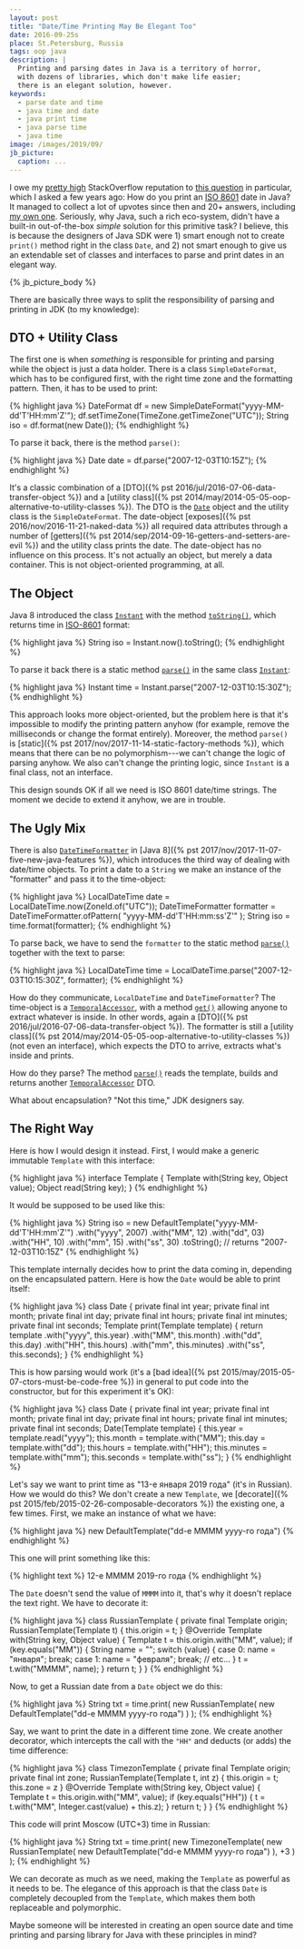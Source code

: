 ```yaml
---
layout: post
title: "Date/Time Printing May Be Elegant Too"
date: 2016-09-25s
place: St.Petersburg, Russia
tags: oop java
description: |
  Printing and parsing dates in Java is a territory of horror,
  with dozens of libraries, which don't make life easier;
  there is an elegant solution, however.
keywords:
  - parse date and time
  - java time and date
  - java print time
  - java parse time
  - java time
image: /images/2019/09/
jb_picture:
  caption: ...
---
```


I owe my [pretty high](https://stackoverflow.com/users/187141/yegor256)
StackOverflow reputation to [this question](https://stackoverflow.com/questions/3914404)
in particular, which I asked a few years ago: How do you print an
[ISO 8601](https://en.wikipedia.org/wiki/ISO_8601) date in Java?
It managed to collect a lot of upvotes since then and 20+ answers, including
[my own one](https://stackoverflow.com/a/14274358/187141). Seriously,
why Java, such a rich eco-system, didn't have a built-in out-of-the-box _simple_
solution for this primitive task? I believe, this is because the designers
of Java SDK were 1) smart enough not to create `print()` method right in the
class `Date`, and 2) not smart enough to give us an extendable set of classes
and interfaces to parse and print dates in an elegant way.

<!--more-->

{% jb_picture_body %}

There are basically three ways to split the responsibility
of parsing and printing in JDK (to my knowledge):

## DTO + Utility Class

The first one is when _something_ is responsible for printing and parsing
while the object is just a data holder.
There is a class `SimpleDateFormat`, which
has to be configured first, with the right time zone and the formatting pattern.
Then, it has to be used to print:

{% highlight java %}
DateFormat df = new SimpleDateFormat("yyyy-MM-dd'T'HH:mm'Z'");
df.setTimeZone(TimeZone.getTimeZone("UTC"));
String iso = df.format(new Date());
{% endhighlight %}

To parse it back, there is the method `parse()`:

{% highlight java %}
Date date = df.parse("2007-12-03T10:15Z");
{% endhighlight %}

It's a classic combination of a
[DTO]({% pst 2016/jul/2016-07-06-data-transfer-object %})
and a
[utility class]({% pst 2014/may/2014-05-05-oop-alternative-to-utility-classes %}).
The DTO is the [`Date`](https://docs.oracle.com/javase/8/docs/api/java/util/Date.html)
object and the utility class is the `SimpleDateFormat`. The date-object
[exposes]({% pst 2016/nov/2016-11-21-naked-data %})
all required data attributes through a number of
[getters]({% pst 2014/sep/2014-09-16-getters-and-setters-are-evil %}) and the utility
class prints the date. The date-object has no influence on this process.
It's not actually an object, but merely a data container.
This is not object-oriented programming, at all.

## The Object

Java 8 introduced the class [`Instant`](https://docs.oracle.com/javase/8/docs/api/java/time/Instant.html)
with the method [`toString()`](https://docs.oracle.com/javase/8/docs/api/java/time/Instant.html#toString--),
which returns time in
[ISO-8601](https://en.wikipedia.org/wiki/ISO_8601) format:

{% highlight java %}
String iso = Instant.now().toString();
{% endhighlight %}

To parse it back there is a static method
[`parse()`](https://docs.oracle.com/javase/8/docs/api/java/time/Instant.html#parse-java.lang.CharSequence-)
in the same class [`Instant`](https://docs.oracle.com/javase/8/docs/api/java/time/Instant.html):

{% highlight java %}
Instant time = Instant.parse("2007-12-03T10:15:30Z");
{% endhighlight %}

This approach looks more object-oriented, but
the problem here is that it's impossible to modify the printing
pattern anyhow (for example, remove the milliseconds or
change the format entirely). Moreover, the method `parse()` is
[static]({% pst 2017/nov/2017-11-14-static-factory-methods %}),
which means that there can be no polymorphism---we can't change the
logic of parsing anyhow. We also can't change the printing logic,
since `Instant` is a final class, not an interface.

This design sounds OK if all we need is ISO 8601 date/time strings.
The moment we decide to extend it anyhow, we are in trouble.

## The Ugly Mix

There is also
[`DateTimeFormatter`](https://docs.oracle.com/javase/8/docs/api/java/time/format/DateTimeFormatter.html)
in [Java 8]({% pst 2017/nov/2017-11-07-five-new-java-features %}),
which introduces the third way of dealing with date/time objects.
To print a date to a `String` we make an instance of the "formatter" and
pass it to the time-object:

{% highlight java %}
LocalDateTime date = LocalDateTime.now(ZoneId.of("UTC"));
DateTimeFormatter formatter = DateTimeFormatter.ofPattern(
  "yyyy-MM-dd'T'HH:mm:ss'Z'"
);
String iso = time.format(formatter);
{% endhighlight %}

To parse back, we have to send the `formatter` to the static method
[`parse()`](https://docs.oracle.com/javase/8/docs/api/java/time/LocalDate.html#parse-java.lang.CharSequence-java.time.format.DateTimeFormatter-)
together with the text to parse:

{% highlight java %}
LocalDateTime time = LocalDateTime.parse("2007-12-03T10:15:30Z", formatter);
{% endhighlight %}

How do they communicate, `LocalDateTime` and `DateTimeFormatter`?
The time-object is a
[`TemporalAccessor`](https://docs.oracle.com/javase/8/docs/api/java/time/temporal/TemporalAccessor.html),
with a method [`get()`](https://docs.oracle.com/javase/8/docs/api/java/time/temporal/TemporalAccessor.html#get-java.time.temporal.TemporalField-)
allowing anyone to extract whatever is inside. In other words, again a
[DTO]({% pst 2016/jul/2016-07-06-data-transfer-object %}).
The formatter is still a
[utility class]({% pst 2014/may/2014-05-05-oop-alternative-to-utility-classes %}) (not even an interface),
which expects the DTO to arrive, extracts what's inside and prints.

How do they parse? The method
[`parse()`](https://docs.oracle.com/javase/8/docs/api/java/time/format/DateTimeFormatter.html#parse-java.lang.CharSequence-)
reads the template, builds and returns another
[`TemporalAccessor`](https://docs.oracle.com/javase/8/docs/api/java/time/temporal/TemporalAccessor.html)
DTO.

What about encapsulation? "Not this time," JDK designers say.

## The Right Way

Here is how I would design it instead. First, I would make a generic
immutable `Template` with this interface:

{% highlight java %}
interface Template {
  Template with(String key, Object value);
  Object read(String key);
}
{% endhighlight %}

It would be supposed to be used like this:

{% highlight java %}
String iso = new DefaultTemplate("yyyy-MM-dd'T'HH:mm'Z'")
  .with("yyyy", 2007)
  .with("MM", 12)
  .with("dd", 03)
  .with("HH", 10)
  .with("mm", 15)
  .with("ss", 30)
  .toString(); // returns "2007-12-03T10:15Z"
{% endhighlight %}

This template internally decides how to print the data coming in,
depending on the encapsulated pattern. Here is how the `Date` would be
able to print itself:

{% highlight java %}
class Date {
  private final int year;
  private final int month;
  private final int day;
  private final int hours;
  private final int minutes;
  private final int seconds;
  Template print(Template template) {
    return template
      .with("yyyy", this.year)
      .with("MM", this.month)
      .with("dd", this.day)
      .with("HH", this.hours)
      .with("mm", this.minutes)
      .with("ss", this.seconds);
  }
{% endhighlight %}

This is how parsing would work
(it's a [bad idea]({% pst 2015/may/2015-05-07-ctors-must-be-code-free %})
in general to put code into the constructor, but for this experiment it's OK):

{% highlight java %}
class Date {
  private final int year;
  private final int month;
  private final int day;
  private final int hours;
  private final int minutes;
  private final int seconds;
  Date(Template template) {
    this.year = template.read("yyyy");
    this.month = template.with("MM");
    this.day = template.with("dd");
    this.hours = template.with("HH");
    this.minutes = template.with("mm");
    this.seconds = template.with("ss");
  }
{% endhighlight %}

Let's say we want to print time as "13-е января 2019 года" (it's in Russian).
How we would do this? We don't create a new `Template`, we
[decorate]({% pst 2015/feb/2015-02-26-composable-decorators %}) the
existing one, a few times. First, we make an instance of what we have:

{% highlight java %}
new DefaultTemplate("dd-е MMMM yyyy-го года")
{% endhighlight %}

This one will print something like this:

{% highlight text %}
12-е MMMM 2019-го года
{% endhighlight %}

The `Date` doesn't send the value of `MMMM` into it, that's why it doesn't
replace the text right. We have to decorate it:

{% highlight java %}
class RussianTemplate {
  private final Template origin;
  RussianTemplate(Template t) {
    this.origin = t;
  }
  @Override
  Template with(String key, Object value) {
    Template t = this.origin.with("MM", value);
    if (key.equals("MM")) {
      String name = "";
      switch (value) {
      case 0:
        name = "января";
        break;
      case 1:
        name = "февраля";
        break;
        // etc...
      }
      t = t.with("MMMM", name);
    }
    return t;
  }
}
{% endhighlight %}

Now, to get a Russian date from a `Date` object we do this:

{% highlight java %}
String txt = time.print(
  new RussianTemplate(
    new DefaultTemplate("dd-е MMMM yyyy-го года")
  )
);
{% endhighlight %}

Say, we want to print the date in a different time zone. We create another
decorator, which intercepts the call with the `"HH"` and deducts (or adds)
the time difference:

{% highlight java %}
class TimezonTemplate {
  private final Template origin;
  private final int zone;
  RussianTemplate(Template t, int z) {
    this.origin = t;
    this.zone = z
  }
  @Override
  Template with(String key, Object value) {
    Template t = this.origin.with("MM", value);
    if (key.equals("HH")) {
      t = t.with("MM", Integer.cast(value) + this.z);
    }
    return t;
  }
}
{% endhighlight %}

This code will print Moscow (UTC+3) time in Russian:

{% highlight java %}
String txt = time.print(
  new TimezoneTemplate(
    new RussianTemplate(
      new DefaultTemplate("dd-е MMMM yyyy-го года")
    ),
    +3
  )
);
{% endhighlight %}

We can decorate as much as we need, making the `Template` as powerful
as it needs to be. The elegance of this approach is that the class
`Date` is completely decoupled from the `Template`, which makes them
both replaceable and polymorphic.

Maybe someone will be interested in creating an open source
date and time printing and parsing library for Java with these
principles in mind?



